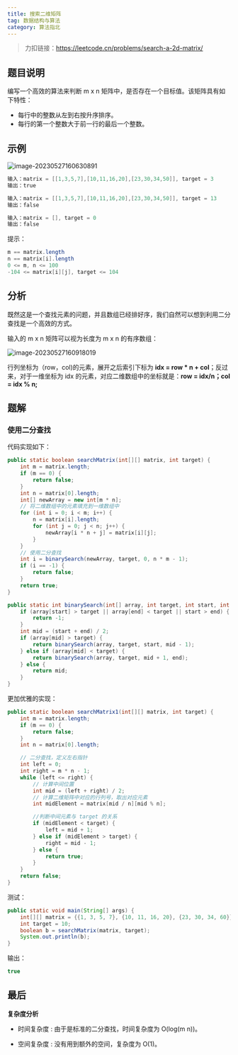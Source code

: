 ```yaml
---
title: 搜索二维矩阵
tag: 数据结构与算法
category: 算法指北
---
```


> 力扣链接：https://leetcode.cn/problems/search-a-2d-matrix/

## 题目说明

编写一个高效的算法来判断 m x n 矩阵中，是否存在一个目标值。该矩阵具有如下特性：

- 每行中的整数从左到右按升序排序。
- 每行的第一个整数大于前一行的最后一个整数。

## 示例

![image-20230527160630891](https://javablog-image.oss-cn-hangzhou.aliyuncs.com/blog/image-20230527160630891.png)

```java
输入：matrix = [[1,3,5,7],[10,11,16,20],[23,30,34,50]], target = 3
输出：true
```

```java
输入：matrix = [[1,3,5,7],[10,11,16,20],[23,30,34,50]], target = 13
输出：false
```

```java
输入：matrix = [], target = 0
输出：false
```

提示：

```java
m == matrix.length
n == matrix[i].length
0 <= m, n <= 100
-104 <= matrix[i][j], target <= 104
```

## 分析

既然这是一个查找元素的问题，并且数组已经排好序，我们自然可以想到利用二分查找是一个高效的方式。

输入的 m x n 矩阵可以视为长度为 m x n 的有序数组：

![image-20230527160918019](https://javablog-image.oss-cn-hangzhou.aliyuncs.com/blog/image-20230527160918019.png)

行列坐标为（row，col)的元素，展开之后索引下标为 **idx = row * n + col**；反过来，对于一维坐标为 idx 的元素，对应二维数组中的坐标就是：**row = idx/n；col = idx % n;**

## 题解

### 使用二分查找

代码实现如下：

```java
public static boolean searchMatrix(int[][] matrix, int target) {
    int m = matrix.length;
    if (m == 0) {
        return false;
    }
    int n = matrix[0].length;
    int[] newArray = new int[m * n];
    // 将二维数组中的元素填充到一维数组中
    for (int i = 0; i < m; i++) {
        n = matrix[i].length;
        for (int j = 0; j < n; j++) {
            newArray[i * n + j] = matrix[i][j];
        }
    }
    // 使用二分查找
    int i = binarySearch(newArray, target, 0, n * m - 1);
    if (i == -1) {
        return false;
    }
    return true;
}

public static int binarySearch(int[] array, int target, int start, int end) {
    if (array[start] > target || array[end] < target || start > end) {
        return -1;
    }
    int mid = (start + end) / 2;
    if (array[mid] > target) {
        return binarySearch(array, target, start, mid - 1);
    } else if (array[mid] < target) {
        return binarySearch(array, target, mid + 1, end);
    } else {
        return mid;
    }
}
```

更加优雅的实现：

```java
public static boolean searchMatrix1(int[][] matrix, int target) {
    int m = matrix.length;
    if (m == 0) {
        return false;
    }
    int n = matrix[0].length;

    // 二分查找，定义左右指针
    int left = 0;
    int right = m * n - 1;
    while (left <= right) {
        // 计算中间位置
        int mid = (left + right) / 2;
        // 计算二维矩阵中对应的行列号，取出对应元素
        int midElement = matrix[mid / n][mid % n];

        //判断中间元素与 target 的关系
        if (midElement < target) {
            left = mid + 1;
        } else if (midElement > target) {
            right = mid - 1;
        } else {
            return true;
        }
    }
    return false;
}
```

测试：

```java
public static void main(String[] args) {
    int[][] matrix = {{1, 3, 5, 7}, {10, 11, 16, 20}, {23, 30, 34, 60}};
    int target = 10;
    boolean b = searchMatrix(matrix, target);
    System.out.println(b);
}
```

输出：

```java
true
```

## 最后

**复杂度分析**

- 时间复杂度 : 由于是标准的二分查找，时间复杂度为 O(log(m n))。

- 空间复杂度 : 没有用到额外的空间，复杂度为 O(1)。
